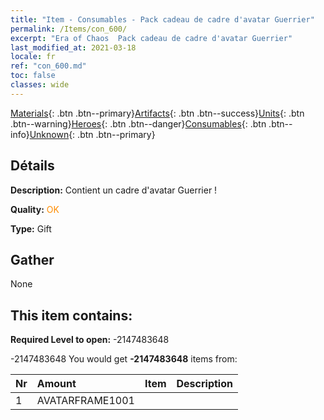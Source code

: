 ```yaml
---
title: "Item - Consumables - Pack cadeau de cadre d'avatar Guerrier"
permalink: /Items/con_600/
excerpt: "Era of Chaos  Pack cadeau de cadre d'avatar Guerrier"
last_modified_at: 2021-03-18
locale: fr
ref: "con_600.md"
toc: false
classes: wide
---
```

 [Materials](/fr/Items/){: .btn .btn--primary}[Artifacts](/fr/Items/Artifacts/){: .btn .btn--success}[Units](/fr/Items/Units/){: .btn .btn--warning}[Heroes](/fr/Items/Heroes/){: .btn .btn--danger}[Consumables](/fr/Items/Consumables/){: .btn .btn--info}[Unknown](/fr/Items/Unknown/){: .btn .btn--primary}

## Détails
 **Description:** Contient un cadre d'avatar Guerrier !

 **Quality:** <span style="color: #FF8C00">OK</span>

 **Type:** Gift

## Gather

  None

## This item contains:

 **Required Level to open:** -2147483648

 -2147483648 You would get **-2147483648** items  from:

  | Nr | Amount |     Item    | Description |
  |:---|:-------|:------------|:-----------:|
  | 1 | AVATARFRAME1001 | 
